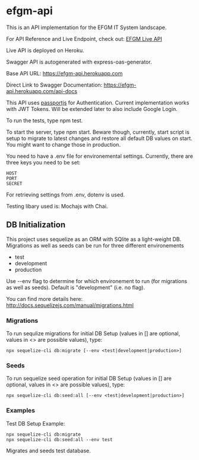 # efgm-api

This is an API implementation for the EFGM IT System landscape.

For API Reference and Live Endpoint, check out:
[EFGM Live API](https://efgm-api.herokuapp.com)

Live API is deployed on Heroku.

Swagger API is autogenerated with express-oas-generator.

Base API URL: https://efgm-api.herokuapp.com

Direct Link to Swagger Documentation: https://efgm-api.herokuapp.com/api-docs

This API uses [passportjs](http://www.passportjs.org/) for Authentication.
Current implementation works with JWT Tokens. Will be extended later to also include Google Login.

To run the tests, type npm test.

To start the server, type npm start.
Beware though, currently, start script is setup to
migrate to latest changes and restore all default
DB values on start. You might want to change those in production.

You need to have a .env file for environemental settings.
Currently, there are three keys you need to be set:

    HOST
    PORT
    SECRET

For retrieving settings from .env, dotenv is used.

Testing libary used is: Mochajs with Chai.

## DB Initialization
This project uses sequelize as an ORM with SQlite as a light-weight DB.
Migrations as well as seeds can be run for three different environements

- test
- development
- production

Use --env flag to determine for which environement to run (for migrations as well as seeds). Default
is "development" (i.e. no flag).

You can find more details here: http://docs.sequelizejs.com/manual/migrations.html

### Migrations
To run sequlize migrations for initial DB Setup (values in [] are optional, values in <> are possible values), type:

    npx sequelize-cli db:migrate [--env <test|development|production>]
    
### Seeds
To run sequelize seed operation for initial DB Setup (values in [] are optional, values in <> are possible values), type:

    npx sequelize-cli db:seed:all [--env <test|development|production>]
    
### Examples
Test DB Setup Example:

    npx sequelize-cli db:migrate
    npx sequelize-cli db:seed:all --env test

Migrates and seeds test database.

